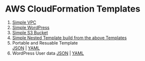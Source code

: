 # AWS CloudFormation Templates

1. [Simple VPC](https://github.com/ashutoshvct/awscloudformationtemplates/blob/master/simpleVPC)
2. [Simple WordPress](https://github.com/ashutoshvct/awscloudformationtemplates/blob/master/simplewordpress)
3. [Simple S3 Bucket](https://github.com/ashutoshvct/awscloudformationtemplates/blob/master/simpleS3bucket)
4. [Simple Nested Template build from the above Templates](https://github.com/ashutoshvct/awscloudformationtemplates/blob/master/SimpleNestedTemplates)
5. Portable and Resuable Template  
[JSON](https://github.com/ashutoshvct/awscloudformationtemplates/blob/master/portabilityandreuse) | [YAML](https://github.com/ashutoshvct/awscloudformationtemplates/blob/master/portabilityandresue.yaml)
6. WordPress User data
[JSON](https://github.com/ashutoshvct/awscloudformationtemplates/blob/master/wordpressuserdata) | [YAML](https://github.com/ashutoshvct/awscloudformationtemplates/blob/master/wordpressuserdata.yaml) 
